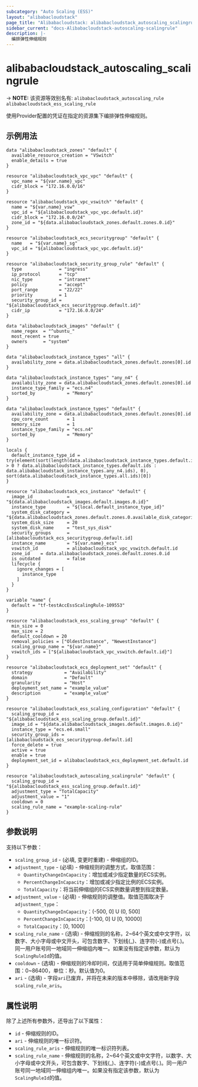 ```yaml
---
subcategory: "Auto Scaling (ESS)"
layout: "alibabacloudstack"
page_title: "Alibabacloudstack: alibabacloudstack_autoscaling_scalingrule"
sidebar_current: "docs-Alibabacloudstack-autoscaling-scalingrule"
description: |- 
  编排弹性伸缩规则
---
```


# alibabacloudstack_autoscaling_scalingrule
-> **NOTE:** 该资源等效别名有: `alibabacloudstack_autoscaling_rule` `alibabacloudstack_ess_scaling_rule`

使用Provider配置的凭证在指定的资源集下编排弹性伸缩规则。

## 示例用法

```hcl
data "alibabacloudstack_zones" "default" {
  available_resource_creation = "VSwitch"
  enable_details = true
}

resource "alibabacloudstack_vpc_vpc" "default" {
  vpc_name = "${var.name}_vpc"
  cidr_block = "172.16.0.0/16"
}

resource "alibabacloudstack_vpc_vswitch" "default" {
  name = "${var.name}_vsw"
  vpc_id = "${alibabacloudstack_vpc_vpc.default.id}"
  cidr_block = "172.16.0.0/24"
  zone_id = "${data.alibabacloudstack_zones.default.zones.0.id}"
}

resource "alibabacloudstack_ecs_securitygroup" "default" {
  name   = "${var.name}_sg"
  vpc_id = "${alibabacloudstack_vpc_vpc.default.id}"
}

resource "alibabacloudstack_security_group_rule" "default" {
  type              = "ingress"
  ip_protocol       = "tcp"
  nic_type          = "intranet"
  policy            = "accept"
  port_range        = "22/22"
  priority          = 1
  security_group_id = "${alibabacloudstack_ecs_securitygroup.default.id}"
  cidr_ip           = "172.16.0.0/24"
}

data "alibabacloudstack_images" "default" {
  name_regex  = "^ubuntu_"
  most_recent = true
  owners      = "system"
}

data "alibabacloudstack_instance_types" "all" {
  availability_zone = data.alibabacloudstack_zones.default.zones[0].id
}

data "alibabacloudstack_instance_types" "any_n4" {
  availability_zone = data.alibabacloudstack_zones.default.zones[0].id
  instance_type_family = "ecs.n4"
  sorted_by            = "Memory"
}

data "alibabacloudstack_instance_types" "default" {
  availability_zone = data.alibabacloudstack_zones.default.zones[0].id
  cpu_core_count       = 1
  memory_size          = 1
  instance_type_family = "ecs.n4"
  sorted_by            = "Memory"
}

locals {
  default_instance_type_id = try(element(sort(length(data.alibabacloudstack_instance_types.default.instance_types) > 0 ? data.alibabacloudstack_instance_types.default.ids : data.alibabacloudstack_instance_types.any_n4.ids), 0), sort(data.alibabacloudstack_instance_types.all.ids)[0])
}

resource "alibabacloudstack_ecs_instance" "default" {
  image_id             = "${data.alibabacloudstack_images.default.images.0.id}"
  instance_type        = "${local.default_instance_type_id}"
  system_disk_category = "${data.alibabacloudstack_zones.default.zones.0.available_disk_categories.0}"
  system_disk_size     = 20
  system_disk_name     = "test_sys_disk"
  security_groups      = [alibabacloudstack_ecs_securitygroup.default.id]
  instance_name        = "${var.name}_ecs"
  vswitch_id           = alibabacloudstack_vpc_vswitch.default.id
  zone_id    = data.alibabacloudstack_zones.default.zones.0.id
  is_outdated          = false
  lifecycle {
    ignore_changes = [
      instance_type
    ]
  }
}

variable "name" {
  default = "tf-testAccEssScalingRule-109553"
}

resource "alibabacloudstack_ess_scaling_group" "default" {
  min_size = 0
  max_size = 2
  default_cooldown = 20
  removal_policies = ["OldestInstance", "NewestInstance"]
  scaling_group_name = "${var.name}"
  vswitch_ids = ["${alibabacloudstack_vpc_vswitch.default.id}"]
}

resource "alibabacloudstack_ecs_deployment_set" "default" {
  strategy            = "Availability"
  domain              = "Default"
  granularity         = "Host"
  deployment_set_name = "example_value"
  description         = "example_value"
}

resource "alibabacloudstack_ess_scaling_configuration" "default" {
  scaling_group_id = "${alibabacloudstack_ess_scaling_group.default.id}"
  image_id = "${data.alibabacloudstack_images.default.images.0.id}"
  instance_type = "ecs.e4.small"
  security_group_ids = [alibabacloudstack_ecs_securitygroup.default.id]
  force_delete = true
  active = true
  enable = true
  deployment_set_id = alibabacloudstack_ecs_deployment_set.default.id
}

resource "alibabacloudstack_autoscaling_scalingrule" "default" {
  scaling_group_id = "${alibabacloudstack_ess_scaling_group.default.id}"
  adjustment_type = "TotalCapacity"
  adjustment_value = "1"
  cooldown = 0
  scaling_rule_name = "example-scaling-rule"
}
```

## 参数说明

支持以下参数：

* `scaling_group_id` - (必填, 变更时重建) - 伸缩组的ID。
* `adjustment_type` - (必填) - 伸缩规则的调整方式，取值范围：
  * `QuantityChangeInCapacity`：增加或减少指定数量的ECS实例。
  * `PercentChangeInCapacity`：增加或减少指定比例的ECS实例。
  * `TotalCapacity`：将当前伸缩组的ECS实例数量调整到指定数量。
* `adjustment_value` - (必填) - 伸缩规则的调整值。取值范围取决于`adjustment_type`：
  * `QuantityChangeInCapacity`：(-500, 0] U (0, 500]
  * `PercentChangeInCapacity`：[-100, 0] U [0, 10000]
  * `TotalCapacity`：[0, 1000]
* `scaling_rule_name` - (选填) - 伸缩规则的名称，2~64个英文或中文字符，以数字、大小字母或中文开头，可包含数字、下划线(_)、连字符(-)或点号(.)。同一用户账号同一地域同一伸缩组内唯一。如果没有指定该参数，默认为`ScalingRuleId`的值。
* `cooldown` - (选填) - 伸缩规则的冷却时间，仅适用于简单伸缩规则。取值范围：0~86400，单位：秒。默认值为0。
* `ari` - (选填) - 字段`ari`已废弃，并将在未来的版本中移除，请改用新字段`scaling_rule_aris`。

## 属性说明

除了上述所有参数外，还导出了以下属性：

* `id` - 伸缩规则的ID。
* `ari` - 伸缩规则的唯一标识符。
* `scaling_rule_aris` - 伸缩规则的唯一标识符列表。
* `scaling_rule_name` - 伸缩规则的名称，2~64个英文或中文字符，以数字、大小字母或中文开头，可包含数字、下划线(_)、连字符(-)或点号(.)。同一用户账号同一地域同一伸缩组内唯一。如果没有指定该参数，默认为`ScalingRuleId`的值。